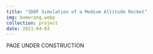 ```yaml
---
title: "3DOF Simulation of a Medium Altitude Rocket"
img: bumerang.webp
collection: project
date: 2021-04-03
---
```


PAGE UNDER CONSTRUCTION

